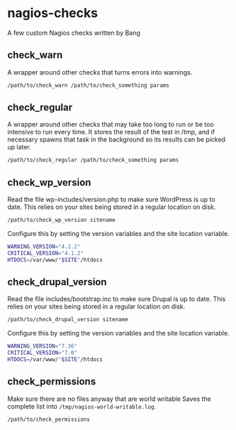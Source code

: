 # nagios-checks
A few custom Nagios checks written by Bang


##  check_warn

A wrapper around other checks that turns errors into warnings.

```bash
/path/to/check_warn /path/to/check_something params
```


## check_regular

A wrapper around other checks that may take too long to run or be too
intensive to run every time. It stores the result of the test in /tmp,
and if necessary spawns that task in the background so its results can 
be picked up later.

```bash
/path/to/check_regular /path/to/check_something params
```


## check_wp_version

Read the file wp-includes/version.php to make sure WordPress is up to date.
This relies on your sites being stored in a regular location on disk.

```bash
/path/to/check_wp_version sitename
```

Configure this by setting the version variables and the site location variable.

```bash
WARNING_VERSION="4.2.2"
CRITICAL_VERSION="4.1.2"
HTDOCS=/var/www/"$SITE"/htdocs
```


## check_drupal_version

Read the file includes/bootstrap.inc to make sure Drupal is up to date.
This relies on your sites being stored in a regular location on disk.

```bash
/path/to/check_drupal_version sitename
```

Configure this by setting the version variables and the site location variable.

```bash
WARNING_VERSION="7.36"
CRITICAL_VERSION="7.0"
HTDOCS=/var/www/"$SITE"/htdocs
```


## check_permissions

Make sure there are no files anyway that are world writable
Saves the complete list into `/tmp/nagios-world-writable.log`.

```bash
/path/to/check_permissions
```

